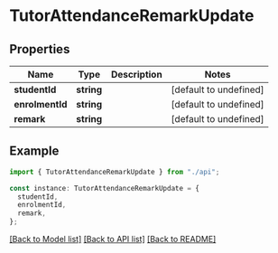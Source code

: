 # TutorAttendanceRemarkUpdate

## Properties

| Name            | Type       | Description | Notes                  |
| --------------- | ---------- | ----------- | ---------------------- |
| **studentId**   | **string** |             | [default to undefined] |
| **enrolmentId** | **string** |             | [default to undefined] |
| **remark**      | **string** |             | [default to undefined] |

## Example

```typescript
import { TutorAttendanceRemarkUpdate } from "./api";

const instance: TutorAttendanceRemarkUpdate = {
  studentId,
  enrolmentId,
  remark,
};
```

[[Back to Model list]](../README.md#documentation-for-models) [[Back to API list]](../README.md#documentation-for-api-endpoints) [[Back to README]](../README.md)
